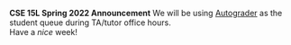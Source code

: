 **CSE 15L Spring 2022 Announcement**
We will be using [Autograder](https://autograder.ucsd.edu) as the student queue during TA/tutor office hours.    
Have a _nice_ week!
